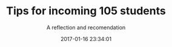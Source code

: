 ---
layout: post
permalink: tips-105
title:  "Tips for incoming 105 students"
subtitle: "A reflection and recomendation"
date:   2017-01-16 23:34:01
categories: [writing, depression]
redirect: https://medium.com/@samslate/tips-for-incoming-105-students-dae3d6e0aa38
---